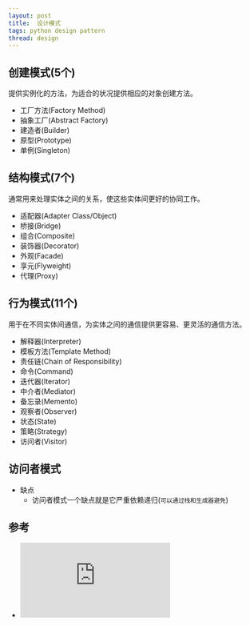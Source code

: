 ```yaml
---
layout: post
title:  设计模式
tags: python design pattern
thread: design
---
```


## 创建模式(5个)

提供实例化的方法，为适合的状况提供相应的对象创建方法。

* 工厂方法(Factory Method)
* 抽象工厂(Abstract Factory)
* 建造者(Builder)
* 原型(Prototype)
* 单例(Singleton)

## 结构模式(7个)

通常用来处理实体之间的关系，使这些实体间更好的协同工作。

* 适配器(Adapter Class/Object)
* 桥接(Bridge)
* 组合(Composite)
* 装饰器(Decorator)
* 外观(Facade)
* 享元(Flyweight)
* 代理(Proxy)

## 行为模式(11个)

用于在不同实体间通信，为实体之间的通信提供更容易、更灵活的通信方法。

* 解释器(Interpreter)
* 模板方法(Template Method)
* 责任链(Chain of Responsibility)
* 命令(Command)
* 迭代器(Iterator)
* 中介者(Mediator)
* 备忘录(Memento)
* 观察者(Observer)
* 状态(State)
* 策略(Strategy)
* 访问者(Visitor)

## 访问者模式

* 缺点
    * 访问者模式一个缺点就是它严重依赖递归(`可以通过栈和生成器避免`)

## 参考

* ![从面向对象的设计模式看软件设计](https://coolshell.cn/articles/8961.html)
